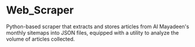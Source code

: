 # Web_Scraper
Python-based scraper that extracts and stores articles from Al Mayadeen's monthly sitemaps into JSON files, equipped with a utility to analyze the volume of articles collected.
